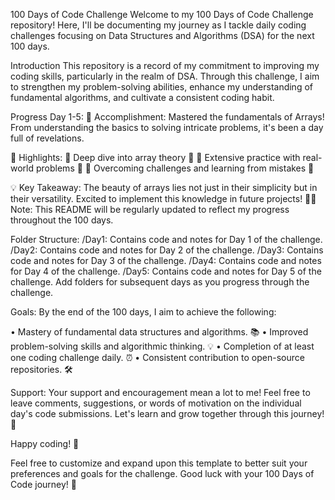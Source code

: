 100 Days of Code Challenge
Welcome to my 100 Days of Code Challenge repository! Here, I'll be documenting my journey as I tackle daily coding challenges focusing on Data Structures and Algorithms (DSA) for the next 100 days.

Introduction
This repository is a record of my commitment to improving my coding skills, particularly in the realm of DSA. Through this challenge, I aim to strengthen my problem-solving abilities, enhance my understanding of fundamental algorithms, and cultivate a consistent coding habit.

Progress
Day 1-5:
🌟 Accomplishment: Mastered the fundamentals of Arrays! From understanding the basics to solving intricate problems, it's been a day full of revelations.

🧠 Highlights: 📌 Deep dive into array theory 📖
               📌 Extensive practice with real-world problems 🚀
               📌 Overcoming challenges and learning from mistakes 💪
               
💡 Key Takeaway: The beauty of arrays lies not just in their simplicity but in their versatility. Excited to implement this knowledge in future projects! 💼🌐
Note: This README will be regularly updated to reflect my progress throughout the 100 days.

Folder Structure:
/Day1: Contains code and notes for Day 1 of the challenge.
/Day2: Contains code and notes for Day 2 of the challenge.
/Day3: Contains code and notes for Day 3 of the challenge.
/Day4: Contains code and notes for Day 4 of the challenge.
/Day5: Contains code and notes for Day 5 of the challenge.
Add folders for subsequent days as you progress through the challenge.

Goals:
By the end of the 100 days, I aim to achieve the following:

• Mastery of fundamental data structures and algorithms. 📚
• Improved problem-solving skills and algorithmic thinking. 💡
• Completion of at least one coding challenge daily. ⏰
• Consistent contribution to open-source repositories. 🛠️

Support:
Your support and encouragement mean a lot to me! Feel free to leave comments, suggestions, or words of motivation on the individual day's code submissions. Let's learn and grow together through this journey! 🌱

Happy coding! 🚀

Feel free to customize and expand upon this template to better suit your preferences and goals for the challenge. Good luck with your 100 Days of Code journey! 🌟
